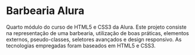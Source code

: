 
# Barbearia Alura

Quarto módulo do curso de HTML5 e CSS3 da Alura. Este projeto consiste na representação de uma barbearia, utilização de boas práticas, elementos externos, pseudo-classes, seletores avançados e design responsivo.
As tecnologias empregadas foram baseados em HTML5 e CSS3.
